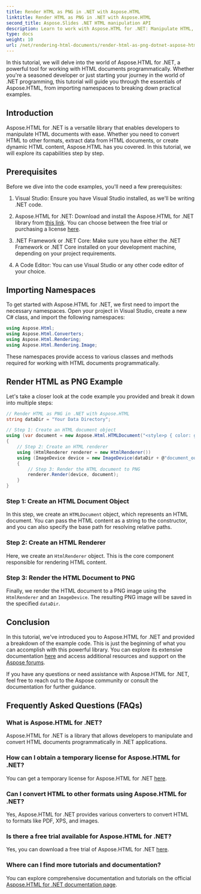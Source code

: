 ```yaml
---
title: Render HTML as PNG in .NET with Aspose.HTML
linktitle: Render HTML as PNG in .NET with Aspose.HTML
second_title: Aspose.Slides .NET HTML manipulation API
description: Learn to work with Aspose.HTML for .NET: Manipulate HTML, convert to various formats, and more. Dive into this comprehensive tutorial!
type: docs
weight: 10
url: /net/rendering-html-documents/render-html-as-png-dotnet-aspose-html/
---
```


In this tutorial, we will delve into the world of Aspose.HTML for .NET, a powerful tool for working with HTML documents programmatically. Whether you're a seasoned developer or just starting your journey in the world of .NET programming, this tutorial will guide you through the essentials of Aspose.HTML, from importing namespaces to breaking down practical examples.

## Introduction

Aspose.HTML for .NET is a versatile library that enables developers to manipulate HTML documents with ease. Whether you need to convert HTML to other formats, extract data from HTML documents, or create dynamic HTML content, Aspose.HTML has you covered. In this tutorial, we will explore its capabilities step by step.

## Prerequisites

Before we dive into the code examples, you'll need a few prerequisites:

1. Visual Studio: Ensure you have Visual Studio installed, as we'll be writing .NET code.

2. Aspose.HTML for .NET: Download and install the Aspose.HTML for .NET library from [this link](https://releases.aspose.com/html/net/). You can choose between the free trial or purchasing a license [here](https://purchase.aspose.com/buy).

3. .NET Framework or .NET Core: Make sure you have either the .NET Framework or .NET Core installed on your development machine, depending on your project requirements.

4. A Code Editor: You can use Visual Studio or any other code editor of your choice.

## Importing Namespaces

To get started with Aspose.HTML for .NET, we first need to import the necessary namespaces. Open your project in Visual Studio, create a new C# class, and import the following namespaces:

```csharp
using Aspose.Html;
using Aspose.Html.Converters;
using Aspose.Html.Rendering;
using Aspose.Html.Rendering.Image;
```

These namespaces provide access to various classes and methods required for working with HTML documents programmatically.

## Render HTML as PNG Example

Let's take a closer look at the code example you provided and break it down into multiple steps:

```csharp
// Render HTML as PNG in .NET with Aspose.HTML
string dataDir = "Your Data Directory";

// Step 1: Create an HTML document object
using (var document = new Aspose.Html.HTMLDocument("<style>p { color: green; }</style><p>my first paragraph</p>", @"c:\work\"))
{
    // Step 2: Create an HTML renderer
    using (HtmlRenderer renderer = new HtmlRenderer())
    using (ImageDevice device = new ImageDevice(dataDir + @"document_out.png"))
    {
        // Step 3: Render the HTML document to PNG
        renderer.Render(device, document);
    }
}
```

### Step 1: Create an HTML Document Object

In this step, we create an `HTMLDocument` object, which represents an HTML document. You can pass the HTML content as a string to the constructor, and you can also specify the base path for resolving relative paths.

### Step 2: Create an HTML Renderer

Here, we create an `HtmlRenderer` object. This is the core component responsible for rendering HTML content. 

### Step 3: Render the HTML Document to PNG

Finally, we render the HTML document to a PNG image using the `HtmlRenderer` and an `ImageDevice`. The resulting PNG image will be saved in the specified `dataDir`.

## Conclusion

In this tutorial, we've introduced you to Aspose.HTML for .NET and provided a breakdown of the example code. This is just the beginning of what you can accomplish with this powerful library. You can explore its extensive documentation [here](https://reference.aspose.com/html/net/) and access additional resources and support on the [Aspose forums](https://forum.aspose.com/).

If you have any questions or need assistance with Aspose.HTML for .NET, feel free to reach out to the Aspose community or consult the documentation for further guidance.

## Frequently Asked Questions (FAQs)

### What is Aspose.HTML for .NET?
   Aspose.HTML for .NET is a library that allows developers to manipulate and convert HTML documents programmatically in .NET applications.

### How can I obtain a temporary license for Aspose.HTML for .NET?
   You can get a temporary license for Aspose.HTML for .NET [here](https://purchase.aspose.com/temporary-license/).

### Can I convert HTML to other formats using Aspose.HTML for .NET?
   Yes, Aspose.HTML for .NET provides various converters to convert HTML to formats like PDF, XPS, and images.

### Is there a free trial available for Aspose.HTML for .NET?
   Yes, you can download a free trial of Aspose.HTML for .NET [here](https://releases.aspose.com/).

### Where can I find more tutorials and documentation?
   You can explore comprehensive documentation and tutorials on the official [Aspose.HTML for .NET documentation page](https://reference.aspose.com/html/net/).